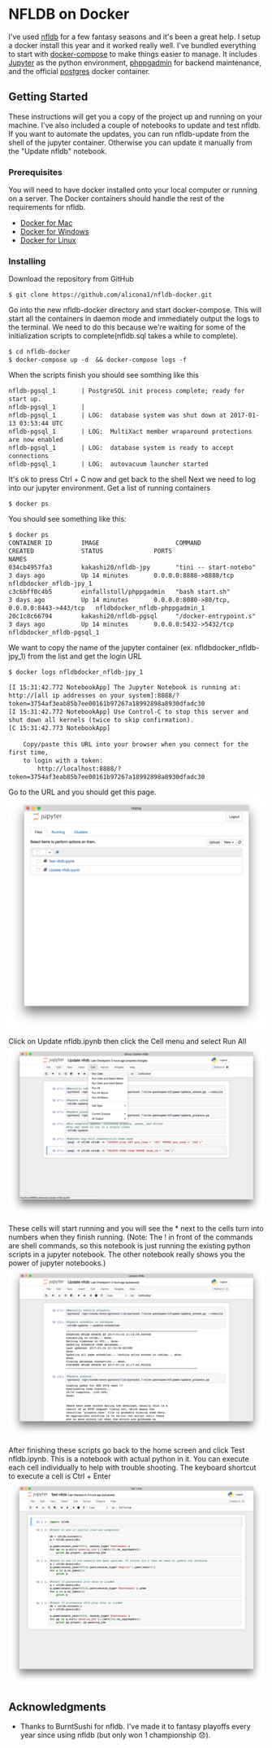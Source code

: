 # NFLDB on Docker

I've used [nfldb](https://github.com/BurntSushi/nfldb) for a few fantasy seasons and it's been a great help. I setup a docker install this year and it worked really well. I've bundled everything to start with [docker-compose](https://docs.docker.com/compose/) to make things easier to manage. It includes [Jupyter](http://jupyter.org/) as the python environment, [phppgadmin](https://github.com/einfallstoll/docker-phppgadmin) for backend maintenance, and the official [postgres](https://hub.docker.com/_/postgres/) docker container.

## Getting Started

These instructions will get you a copy of the project up and running on your machine. I've also included a couple of notebooks to update and test nfldb. If you want to automate the updates, you can run nfldb-update from the shell of the jupyter container. Otherwise you can update it manually from the "Update nfldb" notebook.

### Prerequisites

You will need to have docker installed onto your local computer or running on a server. The Docker containers should handle the rest of the requirements for nfldb.


* [Docker for Mac](https://docs.docker.com/docker-for-mac/)
* [Docker for Windows](https://docs.docker.com/docker-for-windows/)
* [Docker for Linux](https://docs.docker.com/engine/installation/linux/)


### Installing

Download the repository from GitHub


```
$ git clone https://github.com/alicona1/nfldb-docker.git
```

Go into the new nfldb-docker directory and start docker-compose. This will start all the containers in daemon mode and immediately output the logs to the terminal. We need to do this because we're waiting for some of the initialization scripts to complete(nfldb.sql takes a while to complete).

```
$ cd nfldb-docker
$ docker-compose up -d  && docker-compose logs -f
```

When the scripts finish you should see somthing like this

```
nfldb-pgsql_1       | PostgreSQL init process complete; ready for start up.
nfldb-pgsql_1       | 
nfldb-pgsql_1       | LOG:  database system was shut down at 2017-01-13 03:53:44 UTC
nfldb-pgsql_1       | LOG:  MultiXact member wraparound protections are now enabled
nfldb-pgsql_1       | LOG:  database system is ready to accept connections
nfldb-pgsql_1       | LOG:  autovacuum launcher started
```

It's ok to press Ctrl + C now and get back to the shell Next we need to log into our jupyter environment.
Get a list of running containers

```
$ docker ps
```

You should see something like this:

```
$ docker ps
CONTAINER ID        IMAGE                     COMMAND                  CREATED             STATUS              PORTS                                         NAMES
034cb4957fa3        kakashi20/nfldb-jpy       "tini -- start-notebo"   3 days ago          Up 14 minutes       0.0.0.0:8888->8888/tcp                        nfldbdocker_nfldb-jpy_1
c3c6bff0c4b5        einfallstoll/phppgadmin   "bash start.sh"          3 days ago          Up 14 minutes       0.0.0.0:8080->80/tcp, 0.0.0.0:8443->443/tcp   nfldbdocker_nfldb-phppgadmin_1
20c1c8c66794        kakashi20/nfldb-pgsql     "/docker-entrypoint.s"   3 days ago          Up 14 minutes       0.0.0.0:5432->5432/tcp                        nfldbdocker_nfldb-pgsql_1
```

We want to copy the name of the jupyter container (ex. nfldbdocker_nfldb-jpy_1) from the list and get the login URL

```
$ docker logs nfldbdocker_nfldb-jpy_1
```

```
[I 15:31:42.772 NotebookApp] The Jupyter Notebook is running at: http://[all ip addresses on your system]:8888/?token=3754af3eab85b7ee00161b97267a18992898a8930dfadc30
[I 15:31:42.772 NotebookApp] Use Control-C to stop this server and shut down all kernels (twice to skip confirmation).
[C 15:31:42.773 NotebookApp] 
    
    Copy/paste this URL into your browser when you connect for the first time,
    to login with a token:
        http://localhost:8888/?token=3754af3eab85b7ee00161b97267a18992898a8930dfadc30
```

Go to the URL and you should get this page.
![Jupyter Home](screenshots/jupyter-home.png)

Click on Update nfldb.ipynb then click the Cell menu and select Run All
![Update nfldb scripts](screenshots/update-nfldb-1.png)

These cells will start running and you will see the * next to the cells turn into numbers when they finish running. (Note: The ! in front of the commands are shell commands, so this notebook is just running the existing python scripts in a jupyter notebook. The other notebook really shows you the power of jupyter notebooks.)
![Update nfldb script output](screenshots/update-nfldb-2.png)

After finishing these scripts go back to the home screen and click Test nfldb.ipynb. This is a notebook with actual python in it. You can execute each cell individually to help with trouble shooting. The keyboard shortcut to execute a cell is Ctrl + Enter
![Test nfldb](screenshots/test-nfldb.png)



## Acknowledgments

* Thanks to BurntSushi for nfldb. I've made it to fantasy playoffs every year since using nfldb (but only won 1 championship :disappointed:).
